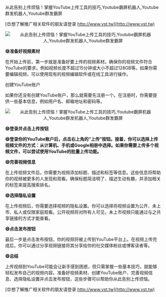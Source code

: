 从此告别上传烦恼！掌握YouTube上传工具的技巧,Youtube霸屏机器人,Youtube群发机器人,Youtube群发霸屏

[😍想了解推广相关软件的朋友请登录 http://www.vst.tw](http://www.vst.tw)

 <center><img src="https://vst.tw/MP4/tuiguang/png/5.png" alt="从此告别上传烦恼！掌握YouTube上传工具的技巧,Youtube霸屏机器人,Youtube群发机器人,Youtube群发霸屏"></center>

**😄准备好视频素材**

在开始上传前，第一步就是准备好要上传的视频素材。确保你的视频文件符合YouTube的要求，例如视频长度不超过15分钟或大小不超过128GB等。如果你需要编辑视频，可以使用现有的视频编辑软件或在线工具进行操作。

创建YouTube账户

如果你还没有创建YouTube账户，那么就需要先注册一个。在注册时，你需要提供一些基本信息，例如用户名、邮箱地址和密码等。

 <center><img src="https://vst.tw/MP4/tuiguang/png/0.png" alt="从此告别上传烦恼！掌握YouTube上传工具的技巧,Youtube霸屏机器人,Youtube群发机器人,Youtube群发霸屏"></center>

**😄登录并点击上传按钮**

**😄登录你的YouTube账户后，点击右上角的“上传”按钮。接着，你可以选择上传视频文件的方式：从计算机、手机或Google相册中选择。如果你需要上传多个视频文件，可以尝试使用YouTube的批量上传功能。**

**😄完善视频信息**

在上传视频文件后，你需要为视频添加标题、描述和标签等信息。这些信息将帮助你的视频被更多的人发现和观看。确保标题简洁明了、描述生动有趣，并添加相关的标签来提高搜索排名。

**😄选择隐私设置**

在上传视频后，你需要选择视频的隐私设置。你可以选择将视频设置为公开、未上市、私人或仅限家庭观看。公开视频将对所有人可见，未上市视频只能通过与之共享链接的方式才能查看。

**😄点击发布按钮**

最后一步是点击发布按钮，你的视频将被上传到YouTube平台上。在视频上传完成后，你可以通过分享视频链接将其分享给你的社交媒体粉丝或博客读者等。

**😄总结**

上传视频到YouTube可能会让新手感到困惑，但只需掌握一些基本技巧，就能够轻松发布自己的视频内容。准备好视频素材、创建YouTube账户、完善视频信息、选择隐私设置并点击发布按钮，这些步骤可以帮助你从此告别上传烦恼。

[😍想了解推广相关软件的朋友请登录 http://www.vst.tw](http://www.vst.tw)



